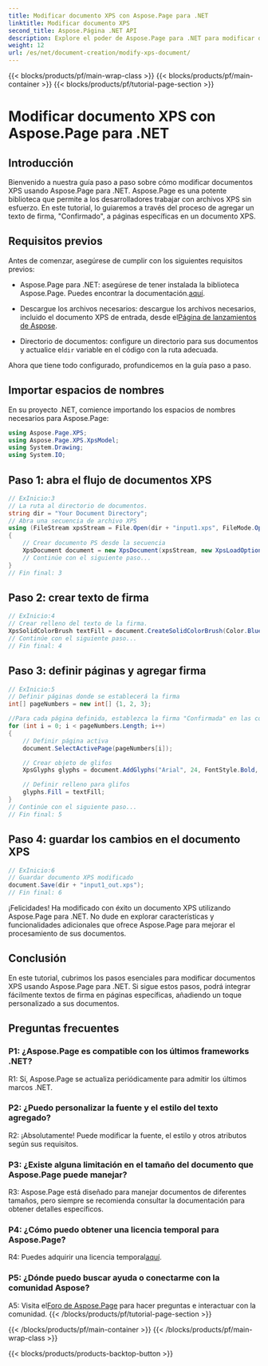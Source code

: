 ```yaml
---
title: Modificar documento XPS con Aspose.Page para .NET
linktitle: Modificar documento XPS
second_title: Aspose.Página .NET API
description: Explore el poder de Aspose.Page para .NET para modificar documentos XPS sin esfuerzo. Siga nuestra guía paso a paso, mejore el procesamiento de sus documentos y agregue textos de firma personalizados.
weight: 12
url: /es/net/document-creation/modify-xps-document/
---
```


{{< blocks/products/pf/main-wrap-class >}}
{{< blocks/products/pf/main-container >}}
{{< blocks/products/pf/tutorial-page-section >}}

# Modificar documento XPS con Aspose.Page para .NET

## Introducción

Bienvenido a nuestra guía paso a paso sobre cómo modificar documentos XPS usando Aspose.Page para .NET. Aspose.Page es una potente biblioteca que permite a los desarrolladores trabajar con archivos XPS sin esfuerzo. En este tutorial, lo guiaremos a través del proceso de agregar un texto de firma, "Confirmado", a páginas específicas en un documento XPS.

## Requisitos previos

Antes de comenzar, asegúrese de cumplir con los siguientes requisitos previos:

- Aspose.Page para .NET: asegúrese de tener instalada la biblioteca Aspose.Page. Puedes encontrar la documentación.[aquí](https://reference.aspose.com/page/net/).

-  Descargue los archivos necesarios: descargue los archivos necesarios, incluido el documento XPS de entrada, desde el[Página de lanzamientos de Aspose](https://releases.aspose.com/page/net/).

-  Directorio de documentos: configure un directorio para sus documentos y actualice el`dir` variable en el código con la ruta adecuada.

Ahora que tiene todo configurado, profundicemos en la guía paso a paso.

## Importar espacios de nombres

En su proyecto .NET, comience importando los espacios de nombres necesarios para Aspose.Page:

```csharp
using Aspose.Page.XPS;
using Aspose.Page.XPS.XpsModel;
using System.Drawing;
using System.IO;
```

## Paso 1: abra el flujo de documentos XPS

```csharp
// ExInicio:3
// La ruta al directorio de documentos.
string dir = "Your Document Directory";
// Abra una secuencia de archivo XPS
using (FileStream xpsStream = File.Open(dir + "input1.xps", FileMode.Open, FileAccess.Read))
{
    // Crear documento PS desde la secuencia
    XpsDocument document = new XpsDocument(xpsStream, new XpsLoadOptions());
    // Continúe con el siguiente paso...
}
// Fin final: 3
```

## Paso 2: crear texto de firma

```csharp
// ExInicio:4
// Crear relleno del texto de la firma.
XpsSolidColorBrush textFill = document.CreateSolidColorBrush(Color.BlueViolet);
// Continúe con el siguiente paso...
// Fin final: 4
```

## Paso 3: definir páginas y agregar firma

```csharp
// ExInicio:5
// Definir páginas donde se establecerá la firma
int[] pageNumbers = new int[] {1, 2, 3};

//Para cada página definida, establezca la firma "Confirmada" en las coordenadas x=650 e y=950
for (int i = 0; i < pageNumbers.Length; i++)
{
    // Definir página activa
    document.SelectActivePage(pageNumbers[i]);

    // Crear objeto de glifos
    XpsGlyphs glyphs = document.AddGlyphs("Arial", 24, FontStyle.Bold, 650, 900, "Confirmed");

    // Definir relleno para glifos
    glyphs.Fill = textFill;
}
// Continúe con el siguiente paso...
// Fin final: 5
```

## Paso 4: guardar los cambios en el documento XPS

```csharp
// ExInicio:6
// Guardar documento XPS modificado
document.Save(dir + "input1_out.xps");
// Fin final: 6
```

¡Felicidades! Ha modificado con éxito un documento XPS utilizando Aspose.Page para .NET. No dude en explorar características y funcionalidades adicionales que ofrece Aspose.Page para mejorar el procesamiento de sus documentos.

## Conclusión

En este tutorial, cubrimos los pasos esenciales para modificar documentos XPS usando Aspose.Page para .NET. Si sigue estos pasos, podrá integrar fácilmente textos de firma en páginas específicas, añadiendo un toque personalizado a sus documentos.

## Preguntas frecuentes

### P1: ¿Aspose.Page es compatible con los últimos frameworks .NET?

R1: Sí, Aspose.Page se actualiza periódicamente para admitir los últimos marcos .NET.

### P2: ¿Puedo personalizar la fuente y el estilo del texto agregado?

R2: ¡Absolutamente! Puede modificar la fuente, el estilo y otros atributos según sus requisitos.

### P3: ¿Existe alguna limitación en el tamaño del documento que Aspose.Page puede manejar?

R3: Aspose.Page está diseñado para manejar documentos de diferentes tamaños, pero siempre se recomienda consultar la documentación para obtener detalles específicos.

### P4: ¿Cómo puedo obtener una licencia temporal para Aspose.Page?

 R4: Puedes adquirir una licencia temporal[aquí](https://purchase.aspose.com/temporary-license/).

### P5: ¿Dónde puedo buscar ayuda o conectarme con la comunidad Aspose?

 A5: Visita el[Foro de Aspose.Page](https://forum.aspose.com/c/page/39) para hacer preguntas e interactuar con la comunidad.
{{< /blocks/products/pf/tutorial-page-section >}}

{{< /blocks/products/pf/main-container >}}
{{< /blocks/products/pf/main-wrap-class >}}

{{< blocks/products/products-backtop-button >}}
